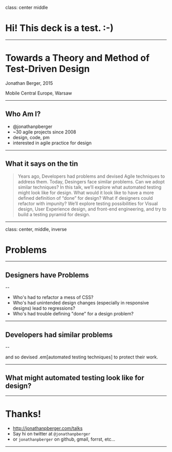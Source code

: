 class: center middle

# Hi! This deck is a test. :-)

---

# Towards a Theory and Method of Test-Driven Design
Jonathan Berger, 2015

Mobile Central Europe, Warsaw

---

## Who Am I?

- @jonathanpberger
- ~30 agile projects since 2008
- design, code, pm
- interested in agile practice for design

---
## What it says on the tin

> Years ago, Developers had problems and devised Agile techniques to address them. Today, Desingers face similar problems. Can we adopt similar techniques? In this talk, we’ll explore what automated testing might look like for design. What would it look like to have a more defined definition of “done” for design? What if designers could refactor with impunity? We’ll explore testing possibilities for Visual design, User Experience design, and front-end engineering, and try to build a testing pyramid for design.

---
class: center, middle, inverse
# Problems

---

## Designers have Problems

--

- Who's had to refactor a mess of CSS?
- Who's had unintended design changes (especially in responsive designs) lead to regressions?
- Who's had trouble defining "done" for a design problem?

---

## Developers had similar problems

--

and so devised
.em[automated testing techniques]
to protect their work.

---

## What might automated testing look like for design?


---

# Thanks!

- <http://jonathanpberger.com/talks>
- Say hi on twitter at `@jonathanpberger`
- or `jonathanpberger` on github, gmail, forrst, etc...

---

